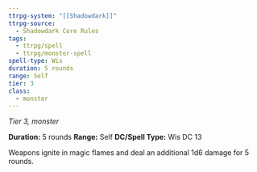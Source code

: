 ```yaml
---
ttrpg-system: "[[Shadowdark]]"
ttrpg-source:
  - Shadowdark Core Rules
tags:
  - ttrpg/spell
  - ttrpg/monster-spell
spell-type: Wis
duration: 5 rounds
range: Self
tier: 3
class:
  - monster
---
```

*Tier 3, monster*

**Duration:** 5 rounds
**Range:** Self
**DC/Spell Type:** Wis DC 13

Weapons ignite in magic flames and deal an additional 1d6 damage for 5 rounds. 
